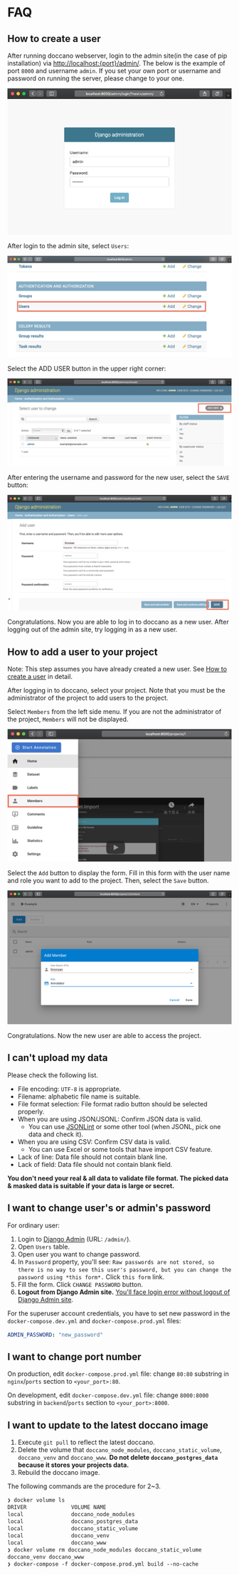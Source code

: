 # FAQ

## How to create a user

After running doccano webserver, login to the admin site(in the case of pip installation) via <http://localhost:{port}/admin/>. The below is the example of port `8000` and username `admin`. If you set your own port or username and password on running the server, please change to your one.

![](images/faq/user_creation/login.png)

After login to the admin site, select `Users`:

![](images/faq/user_creation/select_users.png)

Select the ADD USER button in the upper right corner:

![](images/faq/user_creation/select_add_user.png)

After entering the username and password for the new user, select the `SAVE` button:

![](images/faq/user_creation/create_user.png)

Congratulations. Now you are able to log in to doccano as a new user. After logging out of the admin site, try logging in as a new user.

## How to add a user to your project

Note: This step assumes you have already created a new user. See [How to create a user](#how-to-create-a-user) in detail.

After logging in to doccano, select your project. Note that you must be the administrator of the project to add users to the project.

Select `Members` from the left side menu. If you are not the administrator of the project, `Members` will not be displayed.

![](images/faq/add_annotator/select_members.png)

Select the `Add` button to display the form. Fill in this form with the user name and role you want to add to the project. Then, select the `Save` button.

![](images/faq/add_annotator/select_user.png)

Congratulations. Now the new user are able to access the project.

## I can't upload my data

Please check the following list.

- File encoding: `UTF-8` is appropriate.
- Filename: alphabetic file name is suitable.
- File format selection: File format radio button should be selected properly.
- When you are using JSON/JSONL: Confirm JSON data is valid.
  - You can use [JSONLint](https://jsonlint.com/) or some other tool (when JSONL, pick one data and check it).
- When you are using CSV: Confirm CSV data is valid.
  - You can use Excel or some tools that have import CSV feature. 
- Lack of line: Data file should not contain blank line.
- Lack of field: Data file should not contain blank field.

**You don't need your real & all data to validate file format. The picked data & masked data is suitable if your data is large or secret.**

## I want to change user's or admin's password

For ordinary user:

1. Login to [Django Admin](https://djangobook.com/django-admin-site/) (URL: `/admin/`).
2. Open `Users` table.
3. Open user you want to change password.
4. In `Password` property, you'll see: `Raw passwords are not stored, so there is no way to see this user's password, but you can change the password using *this form*.` Click `this form` link.
5. Fill the form. Click `CHANGE PASSWORD` button.
6. **Logout from Django Admin site.** [You'll face login error without logout of Django Admin site](https://github.com/doccano/doccano/issues/723).

For the superuser account credentials, you have to set new password in the `docker-compose.dev.yml` and `docker-compose.prod.yml` files:

```yml
ADMIN_PASSWORD: "new_password"
```

## I want to change port number

On production, edit `docker-compose.prod.yml` file: change `80:80` substring in `nginx`/`ports` section to `<your_port>:80`.

On development, edit `docker-compose.dev.yml` file: change `8000:8000` substring in `backend`/`ports` section to `<your_port>:8000`.

## I want to update to the latest doccano image

1. Execute `git pull` to reflect the latest doccano.
2. Delete the volume that `doccano_node_modules`, `doccano_static_volume`, `doccano_venv` and `doccano_www`.
  **Do not delete `doccano_postgres_data` because it stores your projects data.**
3. Rebuild the doccano image.

The following commands are the procedure for 2~3.

```
❯ docker volume ls
DRIVER              VOLUME NAME
local               doccano_node_modules
local               doccano_postgres_data
local               doccano_static_volume
local               doccano_venv
local               doccano_www
❯ docker volume rm doccano_node_modules doccano_static_volume doccano_venv doccano_www
❯ docker-compose -f docker-compose.prod.yml build --no-cache
```
